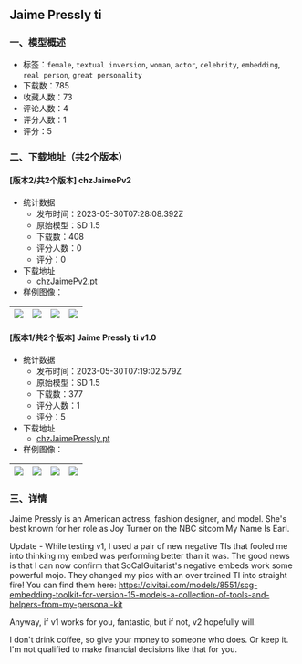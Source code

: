 ## Jaime Pressly ti
### 一、模型概述

- 标签：`female`, `textual inversion`, `woman`, `actor`, `celebrity`, `embedding`, `real person`, `great personality`
- 下载数：785
- 收藏人数：73
- 评论人数：4
- 评分人数：1
- 评分：5

### 二、下载地址（共2个版本）

#### [版本2/共2个版本] chzJaimePv2

- 统计数据
  - 发布时间：2023-05-30T07:28:08.392Z
  - 原始模型：SD 1.5
  - 下载数：408
  - 评分人数：0
  - 评分：0
- 下载地址
  - [chzJaimePv2.pt](https://civitai.com/api/download/models/85296)
- 样例图像：

| <img src="https://image.civitai.com/xG1nkqKTMzGDvpLrqFT7WA/274b8555-2bde-49a3-8873-40ce81c98731/width=450/965494.jpeg" /> | <img src="https://image.civitai.com/xG1nkqKTMzGDvpLrqFT7WA/7dfa6282-5f55-4608-8e8d-1e2d37a7428b/width=450/965482.jpeg" /> | <img src="https://image.civitai.com/xG1nkqKTMzGDvpLrqFT7WA/e6276e3c-3384-4ee9-b7e0-0d1acf2a7d62/width=450/965485.jpeg" /> | <img src="https://image.civitai.com/xG1nkqKTMzGDvpLrqFT7WA/c8640c8e-fc9f-4a66-941d-d6a87f28f88a/width=450/965486.jpeg" /> |
| ---- | ---- | ---- | ---- |

#### [版本1/共2个版本] Jaime Pressly ti v1.0

- 统计数据
  - 发布时间：2023-05-30T07:19:02.579Z
  - 原始模型：SD 1.5
  - 下载数：377
  - 评分人数：1
  - 评分：5
- 下载地址
  - [chzJaimePressly.pt](https://civitai.com/api/download/models/83218)
- 样例图像：

| <img src="https://image.civitai.com/xG1nkqKTMzGDvpLrqFT7WA/d424ad86-cce6-4706-ad3d-059e275ad147/width=450/938194.jpeg" /> | <img src="https://image.civitai.com/xG1nkqKTMzGDvpLrqFT7WA/56889777-15de-4b58-a89a-950ec795e4d1/width=450/938185.jpeg" /> | <img src="https://image.civitai.com/xG1nkqKTMzGDvpLrqFT7WA/c9ed0790-34d5-44e2-89da-6cbbe6ef7938/width=450/938188.jpeg" /> | <img src="https://image.civitai.com/xG1nkqKTMzGDvpLrqFT7WA/602058ca-16e8-4395-9145-3b1d64fd25bf/width=450/938181.jpeg" /> |
| ---- | ---- | ---- | ---- |


### 三、详情
<p>Jaime Pressly is an American actress, fashion designer, and model. She's best known for her role as Joy Turner on the NBC sitcom My Name Is Earl.</p><p>Update - While testing v1, I used a pair of new negative TIs that fooled me into thinking my embed was performing better than it was. The good news is that I can now confirm that SoCalGuitarist's negative embeds work some powerful mojo. They changed my pics with an over trained TI into straight fire! You can find them here: <a target="_blank" rel="ugc" href="https://civitai.com/models/8551/scg-embedding-toolkit-for-version-15-models-a-collection-of-tools-and-helpers-from-my-personal-kit">https://civitai.com/models/8551/scg-embedding-toolkit-for-version-15-models-a-collection-of-tools-and-helpers-from-my-personal-kit</a></p><p>Anyway, if v1 works for you, fantastic, but  if not, v2 hopefully will.</p><p>I don't drink coffee, so give your money to someone who does. Or keep it. I'm not qualified to make financial decisions like that for you.</p>